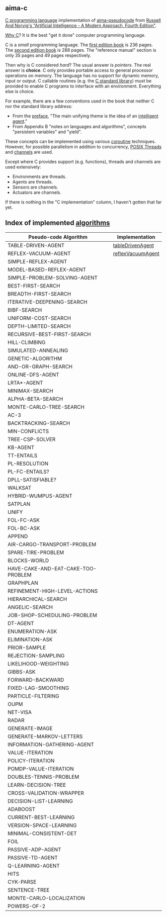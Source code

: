 ## aima-c

[C programming language](https://en.wikipedia.org/wiki/C_(programming_language)) implementation of [aima-pseudocode](https://github.com/aimacode/aima-pseudocode) from [Russell And Norvig's "Artificial Intelligence - A Modern Approach, Fourth Edition"](http://aima.cs.berkeley.edu).

[Why C](https://sqlite.org/whyc.html)?
It is the best "get it done" computer programming language.

C is a *small* programming language.
The [first edition book](https://archive.org/details/TheCProgrammingLanguageFirstEdition) is 236 pages.
The [second edition book](https://archive.org/details/the_c_programming_language_2_20181213) is 288 pages.
The "reference manual" section is only 35 pages and 49 pages respectively.

Then why is C considered *hard*?
The usual answer is *pointers*.
The real answer is **choice**.
C only provides portable access to general processor operations on memory.
The language has no support for dynamic memory, input or output.
C callable routines (e.g. the [C standard library](https://en.wikipedia.org/wiki/C_standard_library)) must be provided to enable C programs to interface with an environment.
Everything else is choice.

For example, there are a few conventions used in the book that neither C nor the standard library address:

* From the [preface](http://aima.cs.berkeley.edu/newchap00.pdf), "The main unifying theme is the idea of an [intelligent agent](https://en.wikipedia.org/wiki/Intelligent_agent)."
* From Appendix B "notes on languages and algorithms", concepts "persistent variables" and "yield".

These concepts can be implemented using various [coroutine](https://en.wikipedia.org/wiki/Coroutine#Implementations_for_C) techniques.
However, for possible parallelism in addition to concurrency, [POSIX Threads](https://en.wikipedia.org/wiki/POSIX_Threads) and [channels](https://github.com/gdavidbutler/pthreadChannel) are used.

Except where C provides support (e.g. functions), threads and channels are used extensively:

* Environments are threads.
* Agents are threads.
* Sensors are channels.
* Actuators are channels.

If there is nothing in the "C implementation" column, I haven't gotten that far yet.

## Index of implemented [algorithms](http://aima.cs.berkeley.edu/algorithms.pdf)

Pseudo-code Algorithm | Implementation
----------------------|-----------------
TABLE-DRIVEN-AGENT | [tableDrivenAgent](tableDrivenAgent.c)
REFLEX-VACUUM-AGENT | [reflexVacuumAgent](reflexVacuumAgent.c)
SIMPLE-REFLEX-AGENT |
MODEL-BASED-REFLEX-AGENT |
SIMPLE-PROBLEM-SOLVING-AGENT |
BEST-FIRST-SEARCH |
BREADTH-FIRST-SEARCH |
ITERATIVE-DEEPENING-SEARCH |
BIBF-SEARCH |
UNIFORM-COST-SEARCH |
DEPTH-LIMITED-SEARCH |
RECURSIVE-BEST-FIRST-SEARCH |
HILL-CLIMBING |
SIMULATED-ANNEALING |
GENETIC-ALGORITHM |
AND-OR-GRAPH-SEARCH |
ONLINE-DFS-AGENT |
LRTA*-AGENT |
MINIMAX-SEARCH |
ALPHA-BETA-SEARCH |
MONTE-CARLO-TREE-SEARCH |
AC-3 |
BACKTRACKING-SEARCH |
MIN-CONFLICTS |
TREE-CSP-SOLVER |
KB-AGENT |
TT-ENTAILS |
PL-RESOLUTION |
PL-FC-ENTAILS? |
DPLL-SATISFIABLE? |
WALKSAT |
HYBRID-WUMPUS-AGENT |
SATPLAN |
UNIFY |
FOL-FC-ASK |
FOL-BC-ASK |
APPEND |
AIR-CARGO-TRANSPORT-PROBLEM |
SPARE-TIRE-PROBLEM |
BLOCKS-WORLD |
HAVE-CAKE-AND-EAT-CAKE-TOO-PROBLEM |
GRAPHPLAN |
REFINEMENT-HIGH-LEVEL-ACTIONS |
HIERARCHICAL-SEARCH |
ANGELIC-SEARCH |
JOB-SHOP-SCHEDULING-PROBLEM |
DT-AGENT |
ENUMERATION-ASK |
ELIMINATION-ASK |
PRIOR-SAMPLE |
REJECTION-SAMPLING |
LIKELIHOOD-WEIGHTING |
GIBBS-ASK |
FORWARD-BACKWARD |
FIXED-LAG-SMOOTHING |
PARTICLE-FILTERING |
OUPM |
NET-VISA |
RADAR |
GENERATE-IMAGE |
GENERATE-MARKOV-LETTERS |
INFORMATION-GATHERING-AGENT |
VALUE-ITERATION |
POLICY-ITERATION |
POMDP-VALUE-ITERATION |
DOUBLES-TENNIS-PROBLEM |
LEARN-DECISION-TREE |
CROSS-VALIDATION-WRAPPER |
DECISION-LIST-LEARNING |
ADABOOST |
CURRENT-BEST-LEARNING |
VERSION-SPACE-LEARNING |
MINIMAL-CONSISTENT-DET |
FOIL |
PASSIVE-ADP-AGENT |
PASSIVE-TD-AGENT |
Q-LEARNING-AGENT |
HITS |
CYK-PARSE |
SENTENCE-TREE |
MONTE-CARLO-LOCALIZATION |
POWERS-OF-2 |
